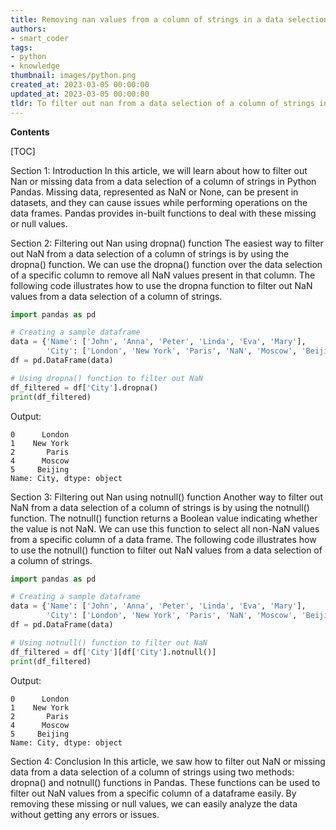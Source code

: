 ```yaml
---
title: Removing nan values from a column of strings in a data selection using Python pandas
authors:
- smart_coder
tags:
- python
- knowledge
thumbnail: images/python.png
created_at: 2023-03-05 00:00:00
updated_at: 2023-03-05 00:00:00
tldr: To filter out nan from a data selection of a column of strings in pandas, use the .dropna() method.
---
```


**Contents**

[TOC]

Section 1: Introduction
In this article, we will learn about how to filter out Nan or missing data from a data selection of a column of strings in Python Pandas. Missing data, represented as NaN or None, can be present in datasets, and they can cause issues while performing operations on the data frames. Pandas provides in-built functions to deal with these missing or null values. 

Section 2: Filtering out Nan using dropna() function
The easiest way to filter out NaN from a data selection of a column of strings is by using the dropna() function. We can use the dropna() function over the data selection of a specific column to remove all NaN values present in that column. The following code illustrates how to use the dropna function to filter out NaN values from a data selection of a column of strings.

```python
import pandas as pd

# Creating a sample dataframe
data = {'Name': ['John', 'Anna', 'Peter', 'Linda', 'Eva', 'Mary'],
        'City': ['London', 'New York', 'Paris', 'NaN', 'Moscow', 'Beijing']}
df = pd.DataFrame(data)

# Using dropna() function to filter out NaN
df_filtered = df['City'].dropna()
print(df_filtered)
```
Output:
```
0      London
1    New York
2       Paris
4      Moscow
5     Beijing
Name: City, dtype: object
```

Section 3: Filtering out Nan using notnull() function
Another way to filter out NaN from a data selection of a column of strings is by using the notnull() function. The notnull() function returns a Boolean value indicating whether the value is not NaN. We can use this function to select all non-NaN values from a specific column of a data frame. The following code illustrates how to use the notnull() function to filter out NaN values from a data selection of a column of strings.

```python
import pandas as pd

# Creating a sample dataframe
data = {'Name': ['John', 'Anna', 'Peter', 'Linda', 'Eva', 'Mary'],
        'City': ['London', 'New York', 'Paris', 'NaN', 'Moscow', 'Beijing']}
df = pd.DataFrame(data)

# Using notnull() function to filter out NaN
df_filtered = df['City'][df['City'].notnull()]
print(df_filtered)
```
Output:
```
0      London
1    New York
2       Paris
4      Moscow
5     Beijing
Name: City, dtype: object
```

Section 4: Conclusion
In this article, we saw how to filter out NaN or missing data from a data selection of a column of strings using two methods: dropna() and notnull() functions in Pandas. These functions can be used to filter out NaN values from a specific column of a dataframe easily. By removing these missing or null values, we can easily analyze the data without getting any errors or issues.
